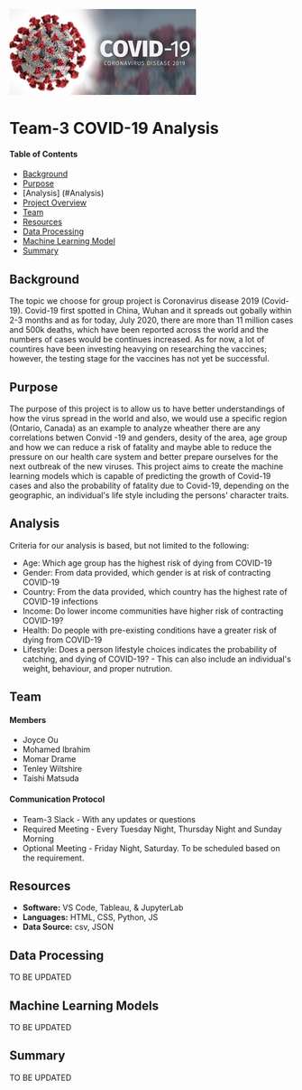 ![header_pic](images/covid.png)

# Team-3 COVID-19 Analysis 

#### Table of Contents  

* [Background](#Background)
* [Purpose](#Purpose)
* [Analysis] (#Analysis)
* [Project Overview](#project-overview)
* [Team](#Team)
* [Resources](#resources)
* [Data Processing](#Data-Processing)
* [Machine Learning Model](#Machine-Learning-Models)
* [Summary](#summary)

## Background

The topic we choose for group project is Coronavirus disease 2019 (Covid-19). Covid-19 first spotted in China, Wuhan and it spreads out gobally within 2-3 months 
and as for today, July 2020, there are more than 11 million cases and 500k deaths, which have been reported across the world and the numbers of cases would be continues
increased. As for now, a lot of countires have been investing heavying on researching the vaccines; however, the testing stage for the vaccines has not yet be successful.

## Purpose

The purpose of this project is to allow us to have better understandings of how the virus spread in the world and also, we would use a specific region (Ontario, Canada)
as an example to analyze wheather there are any correlations betwen Convid -19 and genders, desity of the area, age group and how we can reduce a risk of fatality and
maybe able to reduce the pressure on our health care system and better prepare ourselves for the next outbreak of the new viruses.
This project aims to create the machine learning models which is capable of predicting the growth of Covid-19 cases and also the probability of fatality 
due to Covid-19, depending on the geographic, an individual's life style including the persons' character traits.

## Analysis

Criteria for our analysis is based, but not limited to the following:
- Age: Which age group has the highest risk of dying from COVID-19
- Gender: From data provided, which gender is at risk of contracting COVID-19
- Country: From the data provided, which country has the highest rate of COVID-19 infections
- Income: Do lower income communities have higher risk of contracting COVID-19?
- Health: Do people with pre-existing conditions have a greater risk of dying from COVID-19
- Lifestyle: Does a person lifestyle choices indicates the probability of catching, and dying of COVID-19?
             - This can also include an individual's weight, behaviour, and proper nutrution.


## Team
#### Members
* Joyce Ou
* Mohamed Ibrahim
* Momar Drame
* Tenley Wiltshire
* Taishi Matsuda

#### Communication Protocol
* Team-3 Slack - With any updates or questions
* Required Meeting - Every Tuesday Night, Thursday Night and Sunday Morning
* Optional Meeting - Friday Night, Saturday. To be scheduled based on the requirement.

## Resources
- **Software:** VS Code, Tableau, & JupyterLab  
- **Languages:** HTML, CSS, Python, JS 
- **Data Source:** csv, JSON


## Data Processing
TO BE UPDATED

## Machine Learning Models
TO BE UPDATED

## Summary 
TO BE UPDATED

